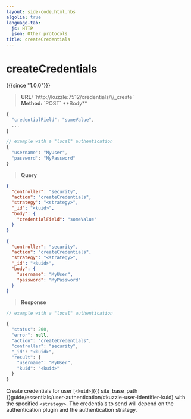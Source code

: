 ```yaml
---
layout: side-code.html.hbs
algolia: true
language-tab:
  js: HTTP
  json: Other protocols
title: createCredentials
---
```



# createCredentials

{{{since "1.0.0"}}}



<blockquote class="js">
<p>
<b>URL:</b> `http://kuzzle:7512/credentials/<strategy>/<kuid>/_create`  
</br><b>Method:</b> `POST`  
**Body**
</p>
</blockquote>

```js
{
  "credentialField": "someValue",
  ...
}

// example with a "local" authentication
{
  "username": "MyUser",
  "password": "MyPassword"
}
```

<blockquote class="json">
<p>
<b>Query</b>
</p>
</blockquote>

```json
{
  "controller": "security",
  "action": "createCredentials",
  "strategy": "<strategy>",
  "_id": "<kuid>",
  "body": {
    "credentialField": "someValue"
  }
}
```

```json
{
  "controller": "security",
  "action": "createCredentials",
  "strategy": "<strategy>",
  "_id": "<kuid>",
  "body": {
    "username": "MyUser",
    "password": "MyPassword"
  }
}
```

>**Response**

```javascript
// example with a "local" authentication

{
  "status": 200,
  "error": null,
  "action": "createCredentials",
  "controller": "security",
  "_id": "<kuid>",
  "result": {
    "username": "MyUser",
    "kuid": "<kuid>"
  }
}
```

Create credentials for user [`<kuid>`]({{ site_base_path }}guide/essentials/user-authentication/#kuzzle-user-identifier-kuid) with the specified `<strategy>`. 
The credentials to send will depend on the authentication plugin and the authentication strategy.
